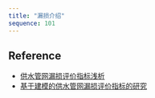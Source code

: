 ```yaml
---
title: "漏损介绍"
sequence: 101
---
```



## Reference

- [供水管网漏损评价指标浅析](https://www.doc88.com/p-6854719215822.html)
- [基于建模的供水管网漏损评价指标的研究](https://www.doc88.com/p-59299039638066.html)